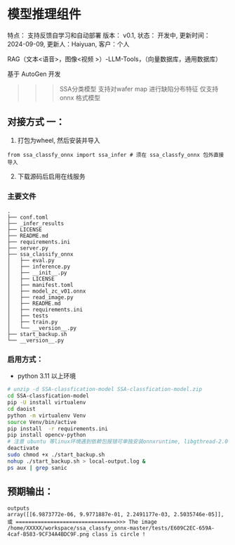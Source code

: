 # 模型推理组件
特点： 支持反馈自学习和自动部署
版本： v0.1,
状态： 开发中,
更新时间： 2024-09-09,
更新人：Haiyuan,
客户：个人

RAG（文本<语音>，图像<视频 >）-LLM-Tools，（向量数据库，通用数据库）

基于 AutoGen 开发


>>> SSA分类模型
支持对wafer map 进行缺陷分布特征
仅支持 onnx 格式模型

## 对接方式 一：
1. 打包为wheel, 然后安装并导入

`from ssa_classfy_onnx import ssa_infer # 须在 ssa_classfy_onnx 包外直接导入`

2. 下载源码后启用在线服务

### 主要文件 
```tree
.
├── conf.toml
├── _infer_results
├── LICENSE
├── README.md
├── requirements.ini
├── server.py
├── ssa_classify_onnx
│   ├── eval.py
│   ├── inference.py
│   ├── __init__.py
│   ├── LICENSE
│   ├── manifest.toml
│   ├── model_zc_v01.onnx
│   ├── read_image.py
│   ├── README.md
│   ├── requirements.ini
│   ├── tests
│   ├── train.py
│   └── __version__.py
├── start_backup.sh
└── __version__.py

```
### 启用方式：

* python 3.11 以上环境

```bash
# unzip -d SSA-classfication-model SSA-classfication-model.zip
cd SSA-classfication-model
pip -U install virtualenv 
cd daoist
python -m virtualenv Venv
source Venv/bin/active
pip install  -r requirements.ini
pip install opencv-python
# 注意 ubuntu 等linux环境遇到依赖包报错可单独安装onnxruntime, libgthread-2.0.so.0 或 libgthread-2_0-0 
deactivate
sudo chmod +x ./start_backup.sh
nohup ./start_backup.sh > local-output.log &
ps aux | grep sanic

``` 
## 预期输出：
``` text
outputs
array([[6.9873772e-06, 9.9771887e-01, 2.2491177e-03, 2.5035746e-05]], 
或 ================================>>> The image /home/XXXXX/workspace/ssa_classfy_onnx-master/tests/E609C2EC-659A-4caf-B583-9CF34A4BDC9F.png class is circle !
```
